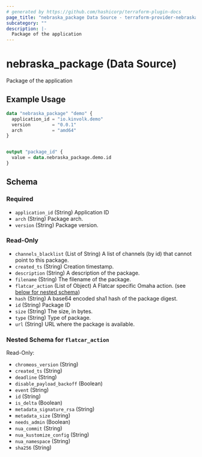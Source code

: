 ```yaml
---
# generated by https://github.com/hashicorp/terraform-plugin-docs
page_title: "nebraska_package Data Source - terraform-provider-nebraska"
subcategory: ""
description: |-
  Package of the application
---
```


# nebraska_package (Data Source)

Package of the application

## Example Usage

```terraform
data "nebraska_package" "demo" {
  application_id = "io.kinvolk.demo"
  version        = "0.0.1"
  arch           = "amd64"
}


output "package_id" {
  value = data.nebraska_package.demo.id
}
```

<!-- schema generated by tfplugindocs -->
## Schema

### Required

- `application_id` (String) Application ID
- `arch` (String) Package arch.
- `version` (String) Package version.

### Read-Only

- `channels_blacklist` (List of String) A list of channels (by id) that cannot point to this package.
- `created_ts` (String) Creation timestamp.
- `description` (String) A description of the package.
- `filename` (String) The filename of the package.
- `flatcar_action` (List of Object) A Flatcar specific Omaha action. (see [below for nested schema](#nestedatt--flatcar_action))
- `hash` (String) A base64 encoded sha1 hash of the package digest.
- `id` (String) Package ID
- `size` (String) The size, in bytes.
- `type` (String) Type of package.
- `url` (String) URL where the package is available.

<a id="nestedatt--flatcar_action"></a>
### Nested Schema for `flatcar_action`

Read-Only:

- `chromeos_version` (String)
- `created_ts` (String)
- `deadline` (String)
- `disable_payload_backoff` (Boolean)
- `event` (String)
- `id` (String)
- `is_delta` (Boolean)
- `metadata_signature_rsa` (String)
- `metadata_size` (String)
- `needs_admin` (Boolean)
- `nua_commit` (String)
- `nua_kustomize_config` (String)
- `nua_namespace` (String)
- `sha256` (String)


